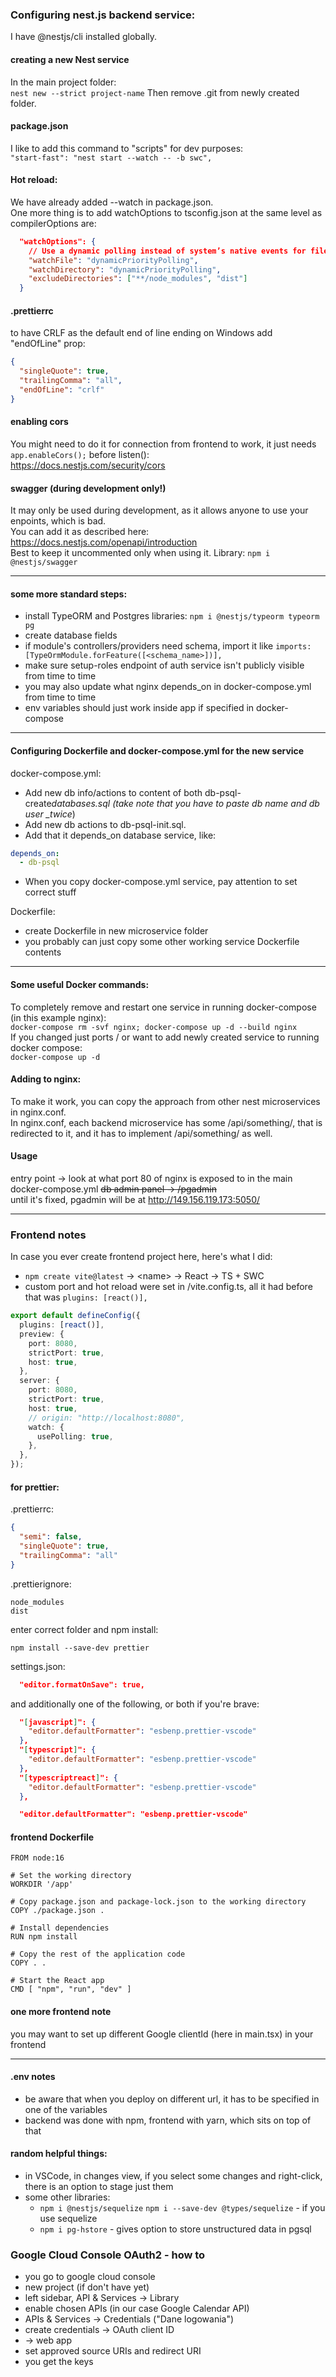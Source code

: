 ### Configuring nest.js backend service:

I have @nestjs/cli installed globally.

#### creating a new Nest service

In the main project folder: \
`nest new --strict project-name`
Then remove .git from newly created folder.

#### package.json

I like to add this command to "scripts" for dev purposes: \
`"start-fast": "nest start --watch -- -b swc",`

#### Hot reload:

We have already added --watch in package.json. \
One more thing is to add watchOptions to tsconfig.json at the same level as compilerOptions are:

```json
  "watchOptions": {
    // Use a dynamic polling instead of system’s native events for file changes.
    "watchFile": "dynamicPriorityPolling",
    "watchDirectory": "dynamicPriorityPolling",
    "excludeDirectories": ["**/node_modules", "dist"]
  }
```

#### .prettierrc

to have CRLF as the default end of line ending on Windows add "endOfLine" prop:

```json
{
  "singleQuote": true,
  "trailingComma": "all",
  "endOfLine": "crlf"
}
```

#### enabling cors

You might need to do it for connection from frontend to work, it just needs `app.enableCors();` before listen(): \
https://docs.nestjs.com/security/cors

#### swagger (during development only!)

It may only be used during development, as it allows anyone to use your enpoints, which is bad. \
You can add it as described here: https://docs.nestjs.com/openapi/introduction \
Best to keep it uncommented only when using it. Library: `npm i @nestjs/swagger`

---

#### some more standard steps:

- install TypeORM and Postgres libraries: `npm i @nestjs/typeorm typeorm pg`
- create database fields
- if module's controllers/providers need schema, import it like `imports: [TypeOrmModule.forFeature([<schema_name>])],`
- make sure setup-roles endpoint of auth service isn't publicly visible from time to time
- you may also update what nginx depends_on in docker-compose.yml from time to time
- env variables should just work inside app if specified in docker-compose

---

#### Configuring Dockerfile and docker-compose.yml for the new service

docker-compose.yml:

- Add new db info/actions to content of both db-psql-create*databases.sql (take note that you have to paste db name and db user \_twice*)
- Add new db actions to db-psql-init.sql.
- Add that it depends_on database service, like:

```yml
depends_on:
  - db-psql
```

- When you copy docker-compose.yml service, pay attention to set correct stuff

Dockerfile:

- create Dockerfile in new microservice folder
- you probably can just copy some other working service Dockerfile contents

---

#### Some useful Docker commands:

To completely remove and restart one service in running docker-compose (in this example nginx): \
`docker-compose rm -svf nginx; docker-compose up -d --build nginx` \
If you changed just ports / or want to add newly created service to running docker compose: \
`docker-compose up -d`

#### Adding to nginx:

To make it work, you can copy the approach from other nest microservices in nginx.conf. \
In nginx.conf, each backend microservice has some /api/something/, that is redirected to it, and it has to implement /api/something/ as well.

#### Usage

entry point -> look at what port 80 of nginx is exposed to in the main docker-compose.yml
~~db admin panel -> /pgadmin~~ \
until it's fixed, pgadmin will be at http://149.156.119.173:5050/

---

### Frontend notes

In case you ever create frontend project here, here's what I did:

- `npm create vite@latest` -> \<name\> -> React -> TS + SWC
- custom port and hot reload were set in /vite.config.ts, all it had before that was `plugins: [react()],`

```ts
export default defineConfig({
  plugins: [react()],
  preview: {
    port: 8080,
    strictPort: true,
    host: true,
  },
  server: {
    port: 8080,
    strictPort: true,
    host: true,
    // origin: "http://localhost:8080",
    watch: {
      usePolling: true,
    },
  },
});
```

#### for prettier:

.prettierrc:

```json
{
  "semi": false,
  "singleQuote": true,
  "trailingComma": "all"
}
```

.prettierignore:

```
node_modules
dist
```

enter correct folder and npm install:

```
npm install --save-dev prettier
```

settings.json:

```json
  "editor.formatOnSave": true,
```

and additionally one of the following, or both if you're brave:

```json
  "[javascript]": {
    "editor.defaultFormatter": "esbenp.prettier-vscode"
  },
  "[typescript]": {
    "editor.defaultFormatter": "esbenp.prettier-vscode"
  },
  "[typescriptreact]": {
    "editor.defaultFormatter": "esbenp.prettier-vscode"
  },
```

```json
  "editor.defaultFormatter": "esbenp.prettier-vscode"
```

#### frontend Dockerfile

```
FROM node:16

# Set the working directory
WORKDIR '/app'

# Copy package.json and package-lock.json to the working directory
COPY ./package.json .

# Install dependencies
RUN npm install

# Copy the rest of the application code
COPY . .

# Start the React app
CMD [ "npm", "run", "dev" ]
```

#### one more frontend note

you may want to set up different Google clientId (here in main.tsx) in your frontend

---

#### .env notes

- be aware that when you deploy on different url, it has to be specified in one of the variables
- backend was done with npm, frontend with yarn, which sits on top of that

#### random helpful things:

- in VSCode, in changes view, if you select some changes and right-click, there is an option to stage just them
- some other libraries:
  - `npm i @nestjs/sequelize` `npm i --save-dev @types/sequelize` - if you use sequelize
  - `npm i pg-hstore` - gives option to store unstructured data in pgsql

### Google Cloud Console OAuth2 - how to

- you go to google cloud console
- new project (if don't have yet)
- left sidebar, API & Services -> Library
- enable chosen APIs (in our case Google Calendar API)
- APIs & Services -> Credentials ("Dane logowania")
- create credentials -> OAuth client ID
- -> web app
- set approved source URIs and redirect URI
- you get the keys
